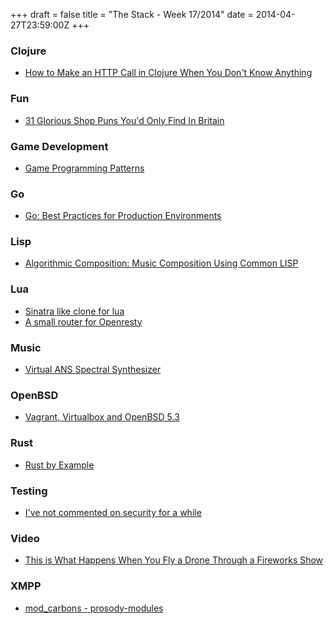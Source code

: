 +++
draft = false
title = "The Stack - Week 17/2014"
date = 2014-04-27T23:59:00Z
+++



### Clojure


 - [How to Make an HTTP Call in Clojure When You Don't Know Anything][Howtomakeanhttpcallinclojurewhenyoudontknowanythingblogblogblog]

[Howtomakeanhttpcallinclojurewhenyoudontknowanythingblogblogblog]: http://nerd.kelseyinnis.com/blog/2014/04/22/how-to-make-an-http-call-in-clojure-when-you-dont-know-anything/


### Fun

 - [31 Glorious Shop Puns You'd Only Find In Britain][31gloriousshoppunsyoudonlyfindinbritain]

[31gloriousshoppunsyoudonlyfindinbritain]: http://www.buzzfeed.com/robinedds/glorious-shop-puns-youd-only-find-in-britain


### Game Development

 - [Game Programming Patterns][Introductiongameprogrammingpatterns]

[Introductiongameprogrammingpatterns]: http://gameprogrammingpatterns.com/introduction.html


### Go

 - [Go: Best Practices for Production Environments][Gobestpracticesforproductionenvironments]

[Gobestpracticesforproductionenvironments]: http://peter.bourgon.org/go-in-production/


### Lisp

 - [Algorithmic Composition: Music Composition Using Common LISP][Algorithmiccompositionagentleintroductiontomusiccompositionusingcommonlispandcommonmusic]

[Algorithmiccompositionagentleintroductiontomusiccompositionusingcommonlispandcommonmusic]: http://quod.lib.umich.edu/s/spobooks/bbv9810.0001.001/1:15.3?rgn=div2;view=toc


### Lua

 - [Sinatra like clone for lua][Sinatralikecloneforlua]
 - [A small router for Openresty][Asmallrouterforopenresty]

[Sinatralikecloneforlua]: https://gist.github.com/daurnimator/3721157
[Asmallrouterforopenresty]: https://docs.apitools.com/2014/04/24/a-small-router-for-openresty.html


### Music

 - [Virtual ANS Spectral Synthesizer][Warmplaceruvirtualansspectralsynthesizer]

[Warmplaceruvirtualansspectralsynthesizer]: http://warmplace.ru/soft/ans/


### OpenBSD

 - [Vagrant, Virtualbox and OpenBSD 5.3][Varlogmessagesvagrantvirtualboxandopenbsd53]

[Varlogmessagesvagrantvirtualboxandopenbsd53]: http://mbucc.blogspot.de/2013/08/vagrant-virtualbox-and-openbsd-53.html


### Rust

 - [Rust by Example][Helloworldrustbyexample]

[Helloworldrustbyexample]: http://rustbyexample.com/examples/hello/README.html


### Testing

 - [I've not commented on security for a while][Stevekempsblogivenotcommentedonsecurityforawhile]

[Stevekempsblogivenotcommentedonsecurityforawhile]: http://blog.steve.org.uk/i_ve_not_commented_on_security_for_a_while.html


### Video

 - [This is What Happens When You Fly a Drone Through a Fireworks Show][Thisiswhathappenswhenyouflyadronethroughafireworksshowtwistedsifter]

[Thisiswhathappenswhenyouflyadronethroughafireworksshowtwistedsifter]: http://twistedsifter.com/videos/gopro-phantom-drone-through-fireworks/


### XMPP

 - [mod_carbons - prosody-modules][Modcarbonsprosodymodulesmessagecarbonsaddonmodulesforprosodyimservergoogleprojecthosting]

[Modcarbonsprosodymodulesmessagecarbonsaddonmodulesforprosodyimservergoogleprojecthosting]: https://code.google.com/p/prosody-modules/wiki/mod_carbons